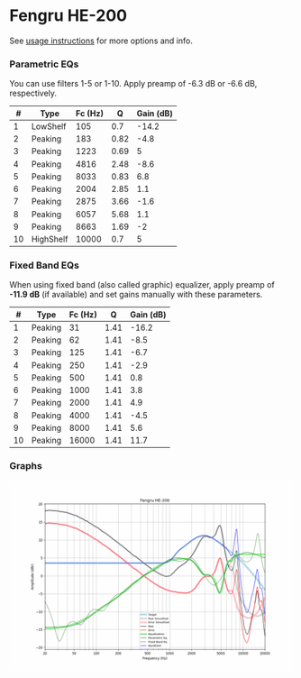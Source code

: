 # Fengru HE-200
See [usage instructions](https://github.com/jaakkopasanen/AutoEq#usage) for more options and info.

### Parametric EQs
You can use filters 1-5 or 1-10. Apply preamp of -6.3 dB or -6.6 dB, respectively.

|   # | Type      |   Fc (Hz) |    Q |   Gain (dB) |
|-----|-----------|-----------|------|-------------|
|   1 | LowShelf  |       105 | 0.7  |       -14.2 |
|   2 | Peaking   |       183 | 0.82 |        -4.8 |
|   3 | Peaking   |      1223 | 0.69 |         5   |
|   4 | Peaking   |      4816 | 2.48 |        -8.6 |
|   5 | Peaking   |      8033 | 0.83 |         6.8 |
|   6 | Peaking   |      2004 | 2.85 |         1.1 |
|   7 | Peaking   |      2875 | 3.66 |        -1.6 |
|   8 | Peaking   |      6057 | 5.68 |         1.1 |
|   9 | Peaking   |      8663 | 1.69 |        -2   |
|  10 | HighShelf |     10000 | 0.7  |         5   |

### Fixed Band EQs
When using fixed band (also called graphic) equalizer, apply preamp of **-11.9 dB** (if available) and set gains manually with these parameters.

|   # | Type    |   Fc (Hz) |    Q |   Gain (dB) |
|-----|---------|-----------|------|-------------|
|   1 | Peaking |        31 | 1.41 |       -16.2 |
|   2 | Peaking |        62 | 1.41 |        -8.5 |
|   3 | Peaking |       125 | 1.41 |        -6.7 |
|   4 | Peaking |       250 | 1.41 |        -2.9 |
|   5 | Peaking |       500 | 1.41 |         0.8 |
|   6 | Peaking |      1000 | 1.41 |         3.8 |
|   7 | Peaking |      2000 | 1.41 |         4.9 |
|   8 | Peaking |      4000 | 1.41 |        -4.5 |
|   9 | Peaking |      8000 | 1.41 |         5.6 |
|  10 | Peaking |     16000 | 1.41 |        11.7 |

### Graphs
![](./Fengru%20HE-200.png)

